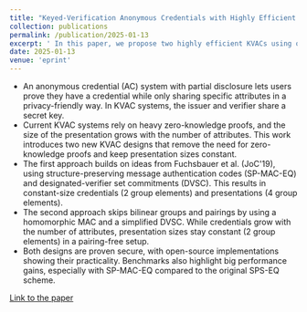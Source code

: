 ```yaml
---
title: "Keyed-Verification Anonymous Credentials with Highly Efficient Partial Disclosure"
collection: publications
permalink: /publication/2025-01-13
excerpt: ' In this paper, we propose two highly efficient KVACs using our novel primitives: SP-MAC-EQ and a homomorphic MAC.'
date: 2025-01-13
venue: 'eprint'
---
```



<ul>
  <li>An anonymous credential (AC) system with partial disclosure lets users prove they have a credential while only sharing specific attributes in a privacy-friendly way. In KVAC systems, the issuer and verifier share a secret key.</li>
  <li>Current KVAC systems rely on heavy zero-knowledge proofs, and the size of the presentation grows with the number of attributes. This work introduces two new KVAC designs that remove the need for zero-knowledge proofs and keep presentation sizes constant.</li>
  <li>The first approach builds on ideas from Fuchsbauer et al. (JoC'19), using structure-preserving message authentication codes (SP-MAC-EQ) and designated-verifier set commitments (DVSC). This results in constant-size credentials (2 group elements) and presentations (4 group elements).</li>
  <li>The second approach skips bilinear groups and pairings by using a homomorphic MAC and a simplified DVSC. While credentials grow with the number of attributes, presentation sizes stay constant (2 group elements) in a pairing-free setup.</li>
  <li>Both designs are proven secure, with open-source implementations showing their practicality. Benchmarks also highlight big performance gains, especially with SP-MAC-EQ compared to the original SPS-EQ scheme.</li>
</ul>


[Link to the paper](https://eprint.iacr.org/2025/041.pdf)